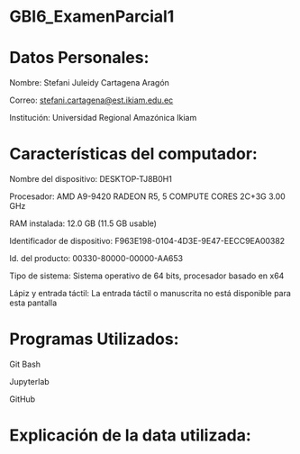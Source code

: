 # GBI6_ExamenParcial1

# Datos Personales:
Nombre: Stefani Juleidy Cartagena Aragón

Correo: stefani.cartagena@est.ikiam.edu.ec 

Institución: Universidad Regional Amazónica Ikiam

# Características del computador:
Nombre del dispositivo:	DESKTOP-TJ8B0H1

Procesador:	AMD A9-9420 RADEON R5, 5 COMPUTE CORES 2C+3G      3.00 GHz

RAM instalada:	12.0 GB (11.5 GB usable)

Identificador de dispositivo:	F963E198-0104-4D3E-9E47-EECC9EA00382

Id. del producto:	00330-80000-00000-AA653

Tipo de sistema:	Sistema operativo de 64 bits, procesador basado en x64

Lápiz y entrada táctil:	La entrada táctil o manuscrita no está disponible para esta pantalla

# Programas Utilizados:

Git Bash

Jupyterlab

GitHub

# Explicación de la data utilizada:


